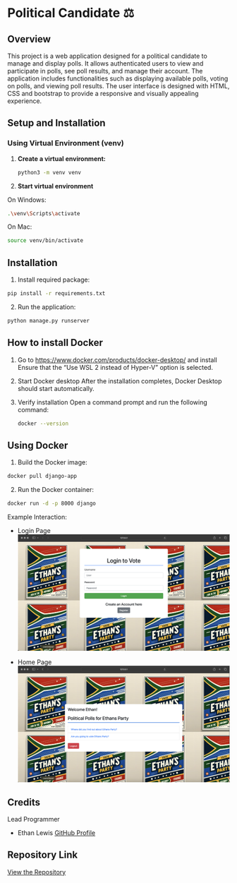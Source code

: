 # Political Candidate ⚖️

## Overview
This project is a web application designed for a political candidate to manage and display polls. It allows authenticated users to view and participate in polls, see poll results, and manage their account. The application includes functionalities such as displaying available polls, voting on polls, and viewing poll results. The user interface is designed with HTML, CSS and bootstrap to provide a responsive and visually appealing experience.

## Setup and Installation

### Using Virtual Environment (venv)

1. **Create a virtual environment:**
   ```sh
   python3 -m venv venv

2. **Start virtual environment**

On Windows:
   ```sh
   .\venv\Scripts\activate
   ```

On Mac:
   ```sh
   source venv/bin/activate
   ```

## Installation
 1. Install required package:
 ```sh
pip install -r requirements.txt
```

 2. Run the application:
```sh
python manage.py runserver
```

## How to install Docker
   1. Go to https://www.docker.com/products/docker-desktop/ and install
      	Ensure that the “Use WSL 2 instead of Hyper-V” option is selected.
      
   3. Start Docker desktop
      After the installation completes, Docker Desktop should start automatically.
      
   5. Verify installation
      Open a command prompt and run the following command:
      ```sh
      docker --version
      ```

## Using Docker

  1. Build the Docker image:
   ```sh
   docker pull django-app
   ```
  2.  Run the Docker container:
   ```sh
   docker run -d -p 8000 django
   ```

Example Interaction:
- Login Page
  ![Home Page Screenshot](images/loginpage.png)

- Home Page
  ![Home Page Screenshot](images/homepage.png)

## Credits

Lead Programmer

- Ethan Lewis [GitHub Profile](https://github.com/ethanlewis938/)

## Repository Link

[View the Repository](https://github.com/ethanlewis938/politicalCandidate/)
